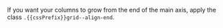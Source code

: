 If you want your columns to grow from the end of the main axis, apply the class `.{{cssPrefix}}grid--align-end`.
